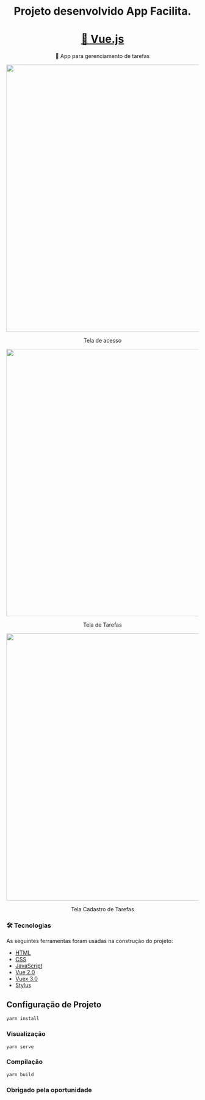 <h1 align="center">Projeto desenvolvido App Facilita.</h1>
<h1 align="center">
    <a href="https://pt-br.reactjs.org/">🔗 Vue.js</a>
</h1>
<p align="center">🚀 App para gerenciamento de tarefas</p>

<div align="center">
<img src="https://user-images.githubusercontent.com/70987497/178858847-42cd1e77-f07b-4ab7-96be-24b394d0282e.png" width="700px" />
</div>

<p align="center">Tela de acesso</p>


<div align="center">
<img src="https://user-images.githubusercontent.com/70987497/178866757-235360c0-d46f-45b6-a435-afb70aaf00ee.png" width="700px" />
</div>

<p align="center">Tela de Tarefas</p>


<div align="center">
<img src="https://user-images.githubusercontent.com/70987497/178867088-f7cd10be-c608-4fcc-9681-5c6193221e5f.png" width="700px" />
</div>

<p align="center">Tela Cadastro de Tarefas</p>

### 🛠 Tecnologias
As seguintes ferramentas foram usadas na construção do projeto:

- [HTML](https://developer.mozilla.org/pt-BR/docs/Web/HTML)
- [CSS](https://developer.mozilla.org/pt-BR/docs/Web/CSS)
- [JavaScript](https://developer.mozilla.org/pt-BR/docs/Web/JavaScript)
- [Vue 2.0](https://vuejs.org/)
- [Vuex 3.0](https://v3.vuex.vuejs.org/)
- [Stylus](https://stylus-lang.com/)


## Configuração de Projeto
```
yarn install
```

### Visualização
```
yarn serve
```

### Compilação
```
yarn build
```

<h3>Obrigado pela oportunidade</h3>
